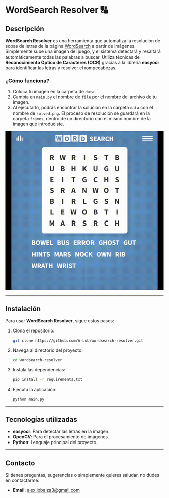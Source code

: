 # WordSearch Resolver 🔠

## Descripción

**WordSearch Resolver** es una herramienta que automatiza la resolución de sopas de letras de la página [WordSearch](https://api.razzlepuzzles.com/wordsearch) a partir de imágenes. Simplemente sube una imagen del juego, y el sistema detectará y resaltará automáticamente todas las palabras a buscar. Utiliza técnicas de **Reconocimiento Óptico de Caracteres (OCR)** gracias a la libreria **easyocr** para identificar las letras y resolver el rompecabezas.

### ¿Cómo funciona?
1. Coloca tu imagen en la carpeta de `data`.
2. Cambia en `main.py` el nombre de `file` por el nombre del archivo de tu imagen.
3. Al ejecutarlo, podrás encontrar la solución en la carpeta `data` con el nombre de `solved.png`. El proceso de resolución se guardará en la carpeta `frames`, dentro de un directorio con el mismo nombre de la imagen que introduciste.

![GIF de demostración](test1.gif)

---

## Instalación

Para usar **WordSearch Resolver**, sigue estos pasos:

1. Clona el repositorio:
   ```bash
   git clone https://github.com/A-Lob/wordsearch-resolver.git
2. Navega al directorio del proyecto:
   ```bash
   cd wordsearch-resolver
3. Instala las dependencias:
   ```bash
   pip install -r requirements.txt
3. Ejecuta la aplicación:
   ```bash
   python main.py

---


## Tecnologías utilizadas

- **easyocr**: Para detectar las letras en la imagen.
- **OpenCV**: Para el procesamiento de imágenes.
- **Python**: Lenguaje principal del proyecto.

---

## Contacto

Si tienes preguntas, sugerencias o simplemente quieres saludar, no dudes en contactarme:

- **Email**: [alex.lobaiza3@gmail.com](mailto:alex.lobaiza3@gmail.com)
